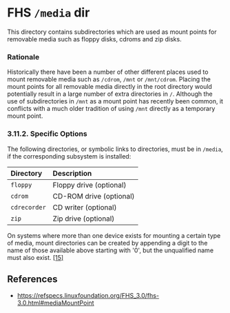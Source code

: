 # FHS `/media` dir

This directory contains subdirectories which are used as mount points for removable media such as floppy disks, cdroms and zip disks.

### Rationale

Historically there have been a number of other different places used to mount removable media such as `/cdrom`, `/mnt` or `/mnt/cdrom`. Placing the mount points for all removable media directly in the root directory would potentially result in a large number of extra directories in `/`. Although the use of subdirectories in `/mnt` as a mount point has recently been common, it conflicts with a much older tradition of using `/mnt` directly as a temporary mount point.

### 3.11.2. Specific Options

The following directories, or symbolic links to directories, must be in `/media`, if the corresponding subsystem is installed:

|Directory|Description|
|:--|:--|
|`floppy`|Floppy drive (optional)|
|`cdrom`|CD-ROM drive (optional)|
|`cdrecorder`|CD writer (optional)|
|`zip`|Zip drive (optional)|

On systems where more than one device exists for mounting a certain type of media, mount directories can be created by appending a digit to the name of those available above starting with '0', but the unqualified name must also exist. [[15]](https://refspecs.linuxfoundation.org/FHS_3.0/fhs-3.0.html#ftn.idm236088334544)

## References

- https://refspecs.linuxfoundation.org/FHS_3.0/fhs-3.0.html#mediaMountPoint
